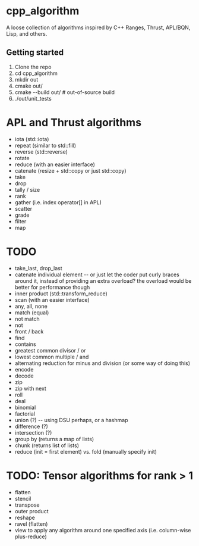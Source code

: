 # cpp_algorithm
A loose collection of algorithms inspired by C++ Ranges, Thrust, APL/BQN, Lisp, and others.

## Getting started
1. Clone the repo
2. cd cpp_algorithm
3. mkdir out
4. cmake out/
5. cmake --build out/ # out-of-source build
6. ./out/unit_tests

# APL and Thrust algorithms
- iota (std::iota)
- repeat (similar to std::fill)
- reverse (std::reverse)
- rotate
- reduce (with an easier interface)
- catenate (resize + std::copy or just std::copy)
- take
- drop
- tally / size
- rank
- gather (i.e. index operator[] in APL)
- scatter
- grade
- filter
- map

# TODO
- take_last, drop_last
- catenate individual element -- or just let the coder put curly braces around it, instead of providing an extra overload? the overload would be better for performance though
- inner product (std::transform_reduce)
- scan (with an easier interface)
- any, all, none
- match (equal)
- not match
- not
- front / back
- find
- contains
- greatest common divisor / or
- lowest common multiple / and
- alternating reduction for minus and division (or some way of doing this)
- encode
- decode
- zip
- zip with next
- roll
- deal
- binomial
- factorial
- union (?) -- using DSU perhaps, or a hashmap
- difference (?)
- intersection (?)
- group by (returns a map of lists)
- chunk (returns list of lists)
- reduce (init = first element) vs. fold (manually specify init)

# TODO: Tensor algorithms for rank > 1
- flatten
- stencil
- transpose
- outer product
- reshape
- ravel (flatten)
- view to apply any algorithm around one specified axis (i.e. column-wise plus-reduce)
